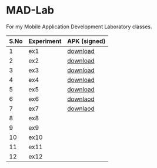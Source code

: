 # MAD-Lab
For my Mobile Application Development Laboratory classes.

| S.No | Experiment | APK (signed) |
| ----------- | ----------- | -------|
| 1 | ex1 | [download](https://github.com/adenosinetp10/MAD-Lab/blob/main/ex1/app/release/app-release.apk)   |
| 2 | ex2 | [download](https://github.com/adenosinetp10/MAD-Lab/blob/main/ex2/app/release/app-release.apk)   |
| 3 | ex3 |  [download](https://github.com/adenosinetp10/MAD-Lab/blob/main/ex3/app/release/app-release.apk)  |
| 4 | ex4 |  [download](https://github.com/adenosinetp10/MAD-Lab/blob/main/ex4/app/release/app-release.apk)  |
| 5 | ex5 |  [download](https://github.com/adenosinetp10/MAD-Lab/blob/main/ex5/app/release/app-release.apk)  |
| 6 | ex6 |  [downlaod](https://github.com/adenosinetp10/MAD-Lab/blob/main/ex6/app/release/app-release.apk)  |
| 7 | ex7 |  [downlaod](https://github.com/adenosinetp10/MAD-Lab/blob/main/ex7/app/release/app-release.apk)  |
| 8 | ex8 |    |
| 9 | ex9 |    |
| 10 | ex10 |    |
| 11 | ex11 |    |
| 12 | ex12 |    |
